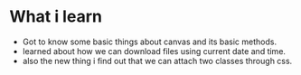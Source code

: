 # What i learn
* Got to know some basic things about canvas and its basic methods.
* learned about how we can download files using current date and time.
* also the new thing i find out that we can attach two classes through css.